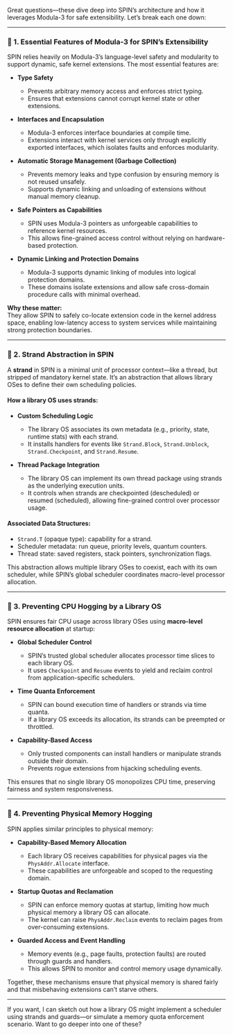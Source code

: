 Great questions—these dive deep into SPIN’s architecture and how it leverages Modula-3 for safe extensibility. Let’s break each one down:

---

### 🧠 1. Essential Features of Modula-3 for SPIN’s Extensibility

SPIN relies heavily on Modula-3’s language-level safety and modularity to support dynamic, safe kernel extensions. The most essential features are:

- **Type Safety**  
  - Prevents arbitrary memory access and enforces strict typing.
  - Ensures that extensions cannot corrupt kernel state or other extensions.

- **Interfaces and Encapsulation**  
  - Modula-3 enforces interface boundaries at compile time.
  - Extensions interact with kernel services only through explicitly exported interfaces, which isolates faults and enforces modularity.

- **Automatic Storage Management (Garbage Collection)**  
  - Prevents memory leaks and type confusion by ensuring memory is not reused unsafely.
  - Supports dynamic linking and unloading of extensions without manual memory cleanup.

- **Safe Pointers as Capabilities**  
  - SPIN uses Modula-3 pointers as unforgeable capabilities to reference kernel resources.
  - This allows fine-grained access control without relying on hardware-based protection.

- **Dynamic Linking and Protection Domains**  
  - Modula-3 supports dynamic linking of modules into logical protection domains.
  - These domains isolate extensions and allow safe cross-domain procedure calls with minimal overhead.

**Why these matter:**  
They allow SPIN to safely co-locate extension code in the kernel address space, enabling low-latency access to system services while maintaining strong protection boundaries.

---

### 🧵 2. Strand Abstraction in SPIN

A **strand** in SPIN is a minimal unit of processor context—like a thread, but stripped of mandatory kernel state. It’s an abstraction that allows library OSes to define their own scheduling policies.

#### How a library OS uses strands:

- **Custom Scheduling Logic**  
  - The library OS associates its own metadata (e.g., priority, state, runtime stats) with each strand.
  - It installs handlers for events like `Strand.Block`, `Strand.Unblock`, `Strand.Checkpoint`, and `Strand.Resume`.

- **Thread Package Integration**  
  - The library OS can implement its own thread package using strands as the underlying execution units.
  - It controls when strands are checkpointed (descheduled) or resumed (scheduled), allowing fine-grained control over processor usage.

#### Associated Data Structures:

- `Strand.T` (opaque type): capability for a strand.
- Scheduler metadata: run queue, priority levels, quantum counters.
- Thread state: saved registers, stack pointers, synchronization flags.

This abstraction allows multiple library OSes to coexist, each with its own scheduler, while SPIN’s global scheduler coordinates macro-level processor allocation.

---

### 🚦 3. Preventing CPU Hogging by a Library OS

SPIN ensures fair CPU usage across library OSes using **macro-level resource allocation** at startup:

- **Global Scheduler Control**  
  - SPIN’s trusted global scheduler allocates processor time slices to each library OS.
  - It uses `Checkpoint` and `Resume` events to yield and reclaim control from application-specific schedulers.

- **Time Quanta Enforcement**  
  - SPIN can bound execution time of handlers or strands via time quanta.
  - If a library OS exceeds its allocation, its strands can be preempted or throttled.

- **Capability-Based Access**  
  - Only trusted components can install handlers or manipulate strands outside their domain.
  - Prevents rogue extensions from hijacking scheduling events.

This ensures that no single library OS monopolizes CPU time, preserving fairness and system responsiveness.

---

### 🧮 4. Preventing Physical Memory Hogging

SPIN applies similar principles to physical memory:

- **Capability-Based Memory Allocation**  
  - Each library OS receives capabilities for physical pages via the `PhysAddr.Allocate` interface.
  - These capabilities are unforgeable and scoped to the requesting domain.

- **Startup Quotas and Reclamation**  
  - SPIN can enforce memory quotas at startup, limiting how much physical memory a library OS can allocate.
  - The kernel can raise `PhysAddr.Reclaim` events to reclaim pages from over-consuming extensions.

- **Guarded Access and Event Handling**  
  - Memory events (e.g., page faults, protection faults) are routed through guards and handlers.
  - This allows SPIN to monitor and control memory usage dynamically.

Together, these mechanisms ensure that physical memory is shared fairly and that misbehaving extensions can’t starve others.

---

If you want, I can sketch out how a library OS might implement a scheduler using strands and guards—or simulate a memory quota enforcement scenario. Want to go deeper into one of these?
